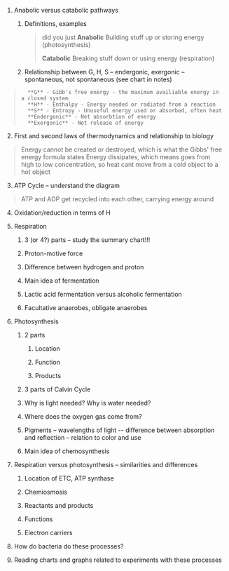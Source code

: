 1.  Anabolic versus catabolic pathways
    
    1.  Definitions, examples

		>did you just **Anabolic**
		> Building stuff up or storing energy (photosynthesis)
		> 
		> **Catabolic**
		> Breaking stuff down or using energy (respiration)
        
    2.  Relationship between G, H, S – endergonic, exergonic – spontaneous, not spontaneous (see chart in notes)

> 		**G** - Gibb's free energy - the maximum availiable energy in a closed system
> 		**H** - Enthalpy - Energy needed or radiated from a reaction
> 		**S** - Entropy - Unuseful energy used or absorbed, often heat
> 		**Endergonic** - Net absorbtion of energy
> 		**Exergonic** - Net release of energy
        
2.  First and second laws of thermodynamics and relationship to biology

>	Energy cannot be created or destroyed, which is what the Gibbs' free energy formula states
>	Energy dissipates, which means goes from high to low concentration, so heat cant move from a cold object to a hot object

3.  ATP Cycle – understand the diagram

>	ATP and ADP get recycled into each other, carrying energy around

4.  Oxidation/reduction in terms of H

>	

5.  Respiration
    
    1.  3 (or 4?) parts – study the summary chart!!!
        
    2.  Proton-motive force
        
    3.  Difference between hydrogen and proton
        
    4.  Main idea of fermentation
        
    5.  Lactic acid fermentation versus alcoholic fermentation
        
    6.  Facultative anaerobes, obligate anaerobes
        
6.  Photosynthesis
    
    1.  2 parts
        
        1.  Location
            
        2.  Function
            
        3.  Products
            
    2.  3 parts of Calvin Cycle
        
    3.  Why is light needed? Why is water needed?
        
    4.  Where does the oxygen gas come from?
        
    5.  Pigments – wavelengths of light -- difference between absorption and reflection – relation to color and use
        
    6.  Main idea of chemosynthesis
        
7.  Respiration versus photosynthesis – similarities and differences
    
    1.  Location of ETC, ATP synthase
        
    2.  Chemiosmosis
        
    3.  Reactants and products
        
    4.  Functions
        
    5.  Electron carriers
        
8.  How do bacteria do these processes?
    
9.  Reading charts and graphs related to experiments with these processes